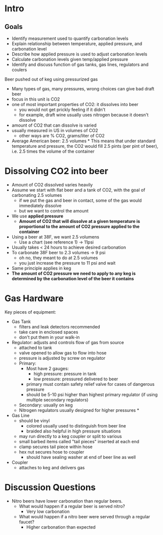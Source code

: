# Intro

## Goals
* Identify measurement used to quantify carbonation levels
* Explain relationship between temperature, applied pressure, and carbonation level
* Describe how applied pressure is used to adjust carbonation levels
* Calculate carbonation levels given temp/applied pressure
* Identify and discuss function of gas tanks, gas lines, regulators and coulers

Beer pushed out of keg using pressurized gas
* Many types of gas, many pressures, wrong choices can give bad draft beer
* focus in this unit is CO2
* one of most important properties of CO2: it dissolves into beer
	* you would not get prickly feeling if it didn't
	* for example, draft wine usually uses nitrogen because it doesn't dissolve
* amount of CO2 that can dissolve is varied
* usually measured in US in volumes of CO2
	* other ways are % CO2, grams/liter of CO2
* Average American beer: 2.5 volumes
		* This means that under standard temperature and pressure, the CO2 would fill 2.5 pints (per pint of beer), i.e. 2.5 times the volume of the container

# Dissolving CO2 into beer
* Amount of CO2 dissolved varies heavily
* Assume we start with flat beer and a tank of CO2, with the goal of carbonating 2.5 volumes
	* if we put the gas and beer in contact, some of the gas would immediately dissolve
	* but we want to control the amount
* We use **applied pressure** 
	* **Amount of CO2 that will dissolve at a given temperature is proportional to the amount of CO2 pressure applied to the container**
* Using a beer at 38F, we want 2.5 volumens
	* Use a chart (see reference 1) -> 11psi
* Usually takes < 24 hours to achieve desired carbonation
* To carbonate 38F beer to 2.3 volumes -> 9 psi
	* oh no, they meant to do at 2.5 volumes
	* you just increase the pressure to 11 psi and wait
* Same principle applies in keg
* **The amount of CO2 pressure we need to apply to any keg is determined by the carbonation level of the beer it contains**

# Gas Hardware
Key pieces of equipment:
* Gas Tank
	* filters and leak detectors recommended
	* take care in enclosed spaces
	* don't put them in your walk-in
* Regulator: adjusts and controls flow of gas from source
	* attached to tank
	* valve opened to allow gas to flow into hose
	* pressure is adjusted by screw on regulator
	* Primary:
		* Most have 2 gauges:
			* high pressure: pressure in tank
			* low pressure: pressured delivered to beer
		* primary must contain safety relief valve for cases of dangerous pressure
		* should be 5-10 psi higher than highest primary regulator (if using multiple secondary regulators)
	* Secondary: usually on keg
	* Nitrogen regulators usually designed for higher pressures
		* 
* Gas Line
	* should be vinyl
		* colored usually used to distinguish from beer line
		* braided also helpful in high pressure situations
	* may run directly to a keg coupler or split to various
	* small barbed items called "tail pieces" inserted at each end
	* clamp secures tail piece within hose
	* hex nut secures hose to coupler
		* should have sealing washer at end of beer line as well
* Coupler
	* attaches to keg and delivers gas

# Discussion Questions
* Nitro beers have lower carbonation than regular beers.
	* What would happen if a regular beer is served nitro?
		* Very low carbonation
	* What would happen if a nitro beer were served through a regular faucet?
		* Higher carbonation than expected